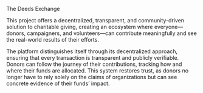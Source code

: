 The Deeds Exchange

This project offers a decentralized, transparent, and community-driven solution to charitable giving, creating an ecosystem where everyone—donors, campaigners, and volunteers—can contribute meaningfully and see the real-world results of their efforts.

The platform distinguishes itself through its decentralized approach, ensuring that every transaction is transparent and publicly verifiable. Donors can follow the journey of their contributions, tracking how and where their funds are allocated. This system restores trust, as donors no longer have to rely solely on the claims of organizations but can see concrete evidence of their funds’ impact.
